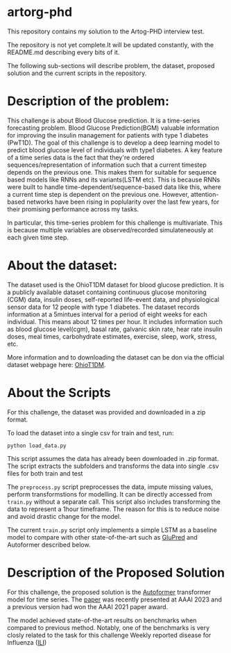 # artorg-phd
This repository contains my solution to the Artog-PHD interview test. 

The repository is not yet complete.It will be updated constantly, with the README.md describing every bits of it. 

The following sub-sections will describe problem, the dataset, proposed solution and the current scripts in the repository.





# Description of the problem:
This challenge is about Blood Glucose prediction. It is a time-series forecasting problem. Blood Glucose Prediction(BGM) valuable information for improving the insulin management for patients with type 1 diabetes (PwT1D). The goal of this challenge is to develop a deep learning model to predict blood glucose level of individuals with type1 diabetes. A key feature of a time series data is the fact that they're ordered sequences/representation of information such that a current timestep depends on the previous one. This makes them for suitable for sequence based models like RNNs and its variants(LSTM etc). This is because RNNs were built to handle time-dependent/sequence-based data like this, where a current time step is dependent on the previous one. However, attention-based networks have been rising in poplularity over the last few years, for their promising performance across my tasks. 

In particular, this time-series problem for this challenge is multivariate. This is because multiple variables are observed/recorded simulateneously at each given time step. 

# About the dataset:

The dataset used is the OhioT1DM dataset for blood glucose prediction. It is a publicly available dataset containing continuous glucose monitoring (CGM) data, insulin doses, self-reported life-event data, and physiological sensor data for 12 people with type 1 diabetes. The dataset records information at a 5mintues interval for a period of eight weeks for each individual. This means about 12 times per hour.  It includes information such as blood glucose level(cgm), basal rate, galvanic skin rate, hear rate insulin doses, meal times, carbohydrate estimates, exercise, sleep, work, stress, etc. 

More information and to downloading the dataset can be don via the official dataset webpage here: [OhioT1DM](http://smarthealth.cs.ohio.edu/OhioT1DM-dataset.html).


# About the Scripts

For this challenge, the dataset was provided and downloaded in a zip format.

To load the dataset into a single csv for train and test, run: 

```
python load_data.py
```
This script assumes the data has already been downloaded in .zip format. The script extracts the subfolders and transforms the data into single .csv files for both train and test

The ```preprocess.py``` script preprocesses the data, impute missing values, perform transformstions for modelling. It can be directly accessed from ```train.py``` without a separate call.
This script also includes transforming the data to represent a 1hour timeframe. The reason for this is to reduce noise and avoid drastic change for the model.

The current ```train.py``` script only implements a simple LSTM as a baseline model to compare with other state-of-the-art such as [GluPred](https://ieeexplore.ieee.org/document/9474665) and Autoformer described below.


# Description of the Proposed Solution

For this challenge, the proposed solution is the [Autoformer](https://huggingface.co/docs/transformers/model_doc/autoformer) transformer model for time series. 
The [paper](https://arxiv.org/abs/2205.13504) was recently presented at AAAI 2023 and a previous version had won the AAAI 2021 paper award. 

The model achieved state-of-the-art results on benchmarks when compared to previous method. Notably, one of the benchmarks is very closly related to the task for this challenge Weekly reported disease for Influenza ([ILI](https://gis.cdc.gov/grasp/fluview/fluportaldashboard.html))

